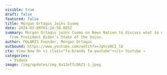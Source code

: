 ```yaml
---
visible: true
draft: false
featured: false
title: Morgan Ortagus Joins Cuomo
date: 2024-03-08T01:24:58.085Z
summary: Morgan Ortagus joins Cuomo on News Nation to discuss what to expect
  from President Biden's State of the Union.
author: POLARIS Founder, Morgan Ortagus
outbound: https://www.youtube.com/watch?v=JqhcvBCI_lU
cta: View Now On <i class="fa-brands fa-youtube"></i> Youtube →
categories:
  - Videos
image: /img/updates/img_8a12effc0621-1.jpeg
---
```

